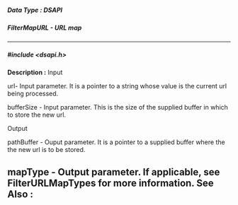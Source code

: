##### Data Type : DSAPI
##### FilterMapURL - URL map
---
##### #include <dsapi.h>
**Description :**
Input

url- Input parameter. It is a pointer to a string whose value is the 
current url being processed.

bufferSize - Input parameter. This is the size of the supplied buffer in which 
to store the new url.

Output 

pathBuffer - Ouput parameter. It is a pointer to a supplied buffer where the 
the new url is to be stored.

mapType - Output parameter. If applicable, see FilterURLMapTypes for more 
information.
**See Also :**
[](D:/md_files/.md)
---
